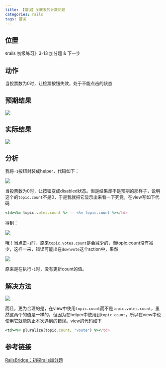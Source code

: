 ```yaml
---
title: 【错误】关联表的计数问题
categories: rails
tags: 错误
---
```


## 位置

《rails 初级练习》3-13 加分题 & 下一步

## 动作

当投票数为0时，让检票按钮失效，处于不能点击的状态

## 预期结果

![](http://oggx6lf7f.bkt.clouddn.com/0lj8k.jpg)

## 实际结果

![](http://oggx6lf7f.bkt.clouddn.com/xq6yg.jpg)

## 分析

我将`-1`按钮封装成helper，代码如下：

![](http://oggx6lf7f.bkt.clouddn.com/5s8kk.jpg)

当投票数为0时，让按钮变成disabled状态。但是结果却不是预期的那样子，说明这个的`topic.count`不是0，于是我就把它显示出来看一下究竟，在view写如下代码

```ruby
<td><%= topic.votes.count %> -- <%= topic.count %></td>
```

得到：

![](http://oggx6lf7f.bkt.clouddn.com/bo9j2.jpg)

哦！当点击`-1`时，原来`topic.votes.count`是会减少的，而topic.count没有减少，这样一来，错误可能出在`downvote`这个action中，果然

![](http://oggx6lf7f.bkt.clouddn.com/rdgvi.jpg)

原来是在执行`-1`时，没有更新count的值。

## 解决方法

![](http://oggx6lf7f.bkt.clouddn.com/4ybed.jpg)

而且，更为合理的是，在view中使用`topic.count`而不是`topic.votes.count`，虽然这两个的值是一样的，但因为在helper中使用到`topic.count`，所以在view中也使用它就能防止本次遇到的错误。view的代码如下

```ruby
<td><%= pluralize(topic.count, "voute") %></td>
```

## 参考链接

[RailsBridge：初探rails加分題](http://lesley.logdown.com/posts/736430-rails-beginners-the-practice-of-lu-series-railsbridge)